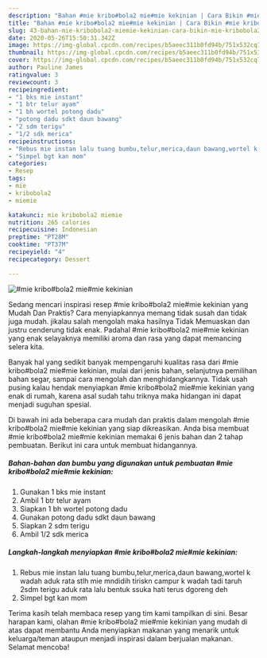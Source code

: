 ```yaml
---
description: "Bahan #mie kribo#bola2 mie#mie kekinian | Cara Bikin #mie kribo#bola2 mie#mie kekinian Yang Mudah Dan Praktis"
title: "Bahan #mie kribo#bola2 mie#mie kekinian | Cara Bikin #mie kribo#bola2 mie#mie kekinian Yang Mudah Dan Praktis"
slug: 43-bahan-mie-kribobola2-miemie-kekinian-cara-bikin-mie-kribobola2-miemie-kekinian-yang-mudah-dan-praktis
date: 2020-05-26T15:50:31.342Z
image: https://img-global.cpcdn.com/recipes/b5aeec311b0fd94b/751x532cq70/mie-kribobola2-miemie-kekinian-foto-resep-utama.jpg
thumbnail: https://img-global.cpcdn.com/recipes/b5aeec311b0fd94b/751x532cq70/mie-kribobola2-miemie-kekinian-foto-resep-utama.jpg
cover: https://img-global.cpcdn.com/recipes/b5aeec311b0fd94b/751x532cq70/mie-kribobola2-miemie-kekinian-foto-resep-utama.jpg
author: Pauline James
ratingvalue: 3
reviewcount: 3
recipeingredient:
- "1 bks mie instant"
- "1 btr telur ayam"
- "1 bh wortel potong dadu"
- "potong dadu sdkt daun bawang"
- "2 sdm terigu"
- "1/2 sdk merica"
recipeinstructions:
- "Rebus mie instan lalu tuang bumbu,telur,merica,daun bawang,wortel k wadah aduk rata stlh mie mndidih tiriskn campur k wadah tadi taruh 2sdm terigu aduk rata lalu bentuk ssuka hati terus dgoreng deh"
- "Simpel bgt kan mom"
categories:
- Resep
tags:
- mie
- kribobola2
- miemie

katakunci: mie kribobola2 miemie 
nutrition: 265 calories
recipecuisine: Indonesian
preptime: "PT28M"
cooktime: "PT37M"
recipeyield: "4"
recipecategory: Dessert

---
```



![#mie kribo#bola2 mie#mie kekinian](https://img-global.cpcdn.com/recipes/b5aeec311b0fd94b/751x532cq70/mie-kribobola2-miemie-kekinian-foto-resep-utama.jpg)

Sedang mencari inspirasi resep #mie kribo#bola2 mie#mie kekinian yang Mudah Dan Praktis? Cara menyiapkannya memang tidak susah dan tidak juga mudah. jikalau salah mengolah maka hasilnya Tidak Memuaskan dan justru cenderung tidak enak. Padahal #mie kribo#bola2 mie#mie kekinian yang enak selayaknya memiliki aroma dan rasa yang dapat memancing selera kita.

Banyak hal yang sedikit banyak mempengaruhi kualitas rasa dari #mie kribo#bola2 mie#mie kekinian, mulai dari jenis bahan, selanjutnya pemilihan bahan segar, sampai cara mengolah dan menghidangkannya. Tidak usah pusing kalau hendak menyiapkan #mie kribo#bola2 mie#mie kekinian yang enak di rumah, karena asal sudah tahu triknya maka hidangan ini dapat menjadi suguhan spesial.




Di bawah ini ada beberapa cara mudah dan praktis dalam mengolah #mie kribo#bola2 mie#mie kekinian yang siap dikreasikan. Anda bisa membuat #mie kribo#bola2 mie#mie kekinian memakai 6 jenis bahan dan 2 tahap pembuatan. Berikut ini cara untuk membuat hidangannya.

<!--inarticleads1-->

##### Bahan-bahan dan bumbu yang digunakan untuk pembuatan #mie kribo#bola2 mie#mie kekinian:

1. Gunakan 1 bks mie instant
1. Ambil 1 btr telur ayam
1. Siapkan 1 bh wortel potong dadu
1. Gunakan potong dadu sdkt daun bawang
1. Siapkan 2 sdm terigu
1. Ambil 1/2 sdk merica




<!--inarticleads2-->

##### Langkah-langkah menyiapkan #mie kribo#bola2 mie#mie kekinian:

1. Rebus mie instan lalu tuang bumbu,telur,merica,daun bawang,wortel k wadah aduk rata stlh mie mndidih tiriskn campur k wadah tadi taruh 2sdm terigu aduk rata lalu bentuk ssuka hati terus dgoreng deh
1. Simpel bgt kan mom




Terima kasih telah membaca resep yang tim kami tampilkan di sini. Besar harapan kami, olahan #mie kribo#bola2 mie#mie kekinian yang mudah di atas dapat membantu Anda menyiapkan makanan yang menarik untuk keluarga/teman ataupun menjadi inspirasi dalam berjualan makanan. Selamat mencoba!
